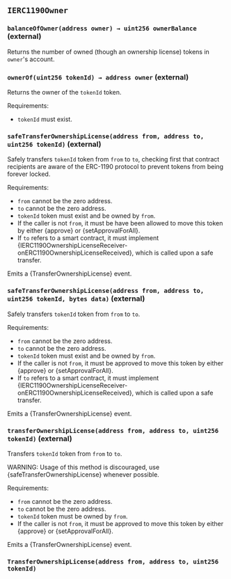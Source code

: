 ## `IERC1190Owner`






### `balanceOfOwner(address owner) → uint256 ownerBalance` (external)



Returns the number of owned (though an ownership license) tokens in ``owner``'s account.

### `ownerOf(uint256 tokenId) → address owner` (external)



Returns the owner of the `tokenId` token.

Requirements:

- `tokenId` must exist.

### `safeTransferOwnershipLicense(address from, address to, uint256 tokenId)` (external)



Safely transfers `tokenId` token from `from` to `to`, checking first that contract recipients
are aware of the ERC-1190 protocol to prevent tokens from being forever locked.

Requirements:

- `from` cannot be the zero address.
- `to` cannot be the zero address.
- `tokenId` token must exist and be owned by `from`.
- If the caller is not `from`, it must be have been allowed to move this token by either {approve} or {setApprovalForAll}.
- If `to` refers to a smart contract, it must implement {IERC1190OwnershipLicenseReceiver-onERC1190OwnershipLicenseReceived}, which is called upon a safe transfer.

Emits a {TransferOwnershipLicense} event.

### `safeTransferOwnershipLicense(address from, address to, uint256 tokenId, bytes data)` (external)



Safely transfers `tokenId` token from `from` to `to`.

Requirements:

- `from` cannot be the zero address.
- `to` cannot be the zero address.
- `tokenId` token must exist and be owned by `from`.
- If the caller is not `from`, it must be approved to move this token by either {approve} or {setApprovalForAll}.
- If `to` refers to a smart contract, it must implement {IERC1190OwnershipLicenseReceiver-onERC1190OwnershipLicenseReceived}, which is called upon a safe transfer.

Emits a {TransferOwnershipLicense} event.

### `transferOwnershipLicense(address from, address to, uint256 tokenId)` (external)



Transfers `tokenId` token from `from` to `to`.

WARNING: Usage of this method is discouraged, use {safeTransferOwnershipLicense} whenever possible.

Requirements:

- `from` cannot be the zero address.
- `to` cannot be the zero address.
- `tokenId` token must be owned by `from`.
- If the caller is not `from`, it must be approved to move this token by either {approve} or {setApprovalForAll}.

Emits a {TransferOwnershipLicense} event.


### `TransferOwnershipLicense(address from, address to, uint256 tokenId)`








